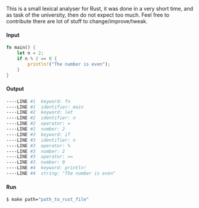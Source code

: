 This is a small lexical analyser for Rust, it was done in a very short time, and as task of the university, then do not expect too much. Feel free to contribute there are lot of stuff to change/improve/tweak.

#### Input

```rust
fn main() {
    let n = 2;
    if n % 2 == 0 {
        println!("The number is even");
    }
}
```

#### Output
```sh
----LINE #1  keyword: fn
----LINE #1  identifier: main
----LINE #2  keyword: let
----LINE #2  identifier: n
----LINE #2  operator: =
----LINE #2  number: 2
----LINE #3  keyword: if
----LINE #3  identifier: n
----LINE #3  operator: %
----LINE #3  number: 2
----LINE #3  operator: ==
----LINE #3  number: 0
----LINE #4  keyword: println!
----LINE #4  string: "The number is even"
```

#### Run
```sh
$ make path="path_to_rust_file"
```
